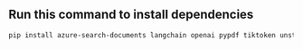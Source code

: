 ## Run this command to install dependencies
```bash
pip install azure-search-documents langchain openai pypdf tiktoken unstructured langchain-openai langchain-community

